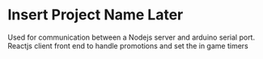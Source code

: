 # Insert Project Name Later
Used for communication between a Nodejs server and arduino serial port.
Reactjs client front end to handle promotions and set the in game timers
